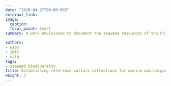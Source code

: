 ```yaml
---
date: "2016-04-27T00:00:00Z"
external_link:
image:
  caption:
  focal_point: Smart
summary: A work envisioned to document the seaweed resources of the Philippines through culture collections. Funded by U.P. Diliman – Office of the Vice Chancellor for Research and Development Ph.D. Incentive Award (Project No. 191926 PhDIA).

authors:
- wjes
- jmll
- catg
tags:
- Seaweed biodiversity
title: Establishing reference culture collections for marine macroalgae (seaweeds)
weight: 3
---
```

